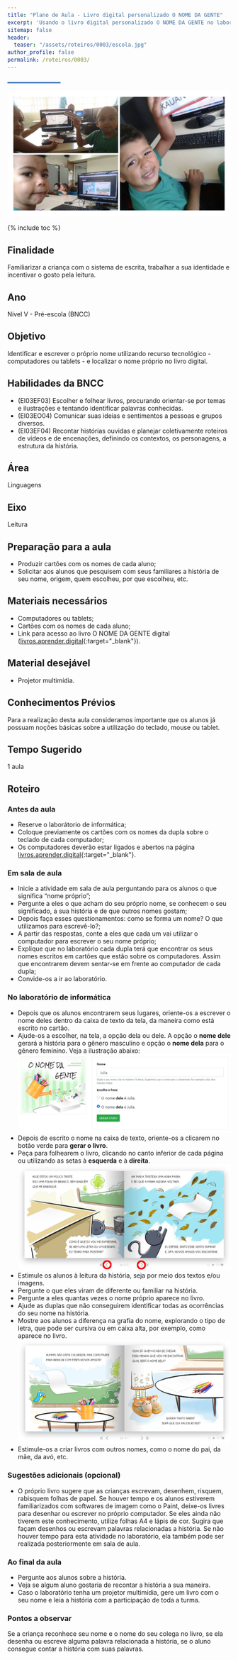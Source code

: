 ```yaml
---
title: "Plano de Aula - Livro digital personalizado O NOME DA GENTE"
excerpt: 'Usando o livro digital personalizado O NOME DA GENTE no laboratório de informática.'
sitemap: false
header: 
  teaser: "/assets/roteiros/0003/escola.jpg" 
author_profile: false
permalink: /roteiros/0003/
---
```

![Linha separadora](/assets/images/line.jpg)

![Dia Nacional do Livro Infantil](/assets/roteiros/0003/escola.jpg)

{% include toc %}

## Finalidade
Familiarizar a criança com o sistema de escrita, trabalhar a sua identidade e incentivar o gosto pela leitura. 

## Ano
Nível V - Pré-escola (BNCC)

## Objetivo
Identificar e escrever o próprio nome utilizando recurso tecnológico - computadores ou tablets -  e localizar o nome próprio no livro digital.

## Habilidades da BNCC
 * (EI03EF03) Escolher e folhear livros, procurando orientar-se por temas e ilustrações e tentando identificar palavras conhecidas.
 * (EI03EO04) Comunicar suas ideias e sentimentos a pessoas e grupos diversos. 
 * (EI03EF04) Recontar histórias ouvidas e planejar coletivamente roteiros de vídeos e de encenações, definindo os contextos, os personagens, a estrutura da história.

## Área
Linguagens

## Eixo
Leitura

## Preparação para a aula
 * Produzir cartões com os nomes de cada aluno;
 * Solicitar aos alunos que pesquisem com seus familiares a história de seu nome, origem, quem escolheu, por que escolheu, etc.

## Materiais necessários 
 * Computadores ou tablets;
 * Cartões com os nomes de cada aluno; 
 * Link para acesso ao livro O NOME DA GENTE digital ([livros.aprender.digital](https://livros.aprender.digital){:target="_blank"}).

## Material desejável
 * Projetor multimídia.

## Conhecimentos Prévios
Para a realização desta aula consideramos importante que os alunos já possuam noções básicas sobre a utilização do teclado, mouse ou tablet.

## Tempo Sugerido  
1 aula

## Roteiro

### Antes da aula
 * Reserve o laborátorio de informática;
 * Coloque previamente os cartões com os nomes da dupla sobre o teclado de cada computador; 
 * Os computadores deverão estar ligados e abertos na página [livros.aprender.digital](https://livros.aprender.digital){:target="_blank"}.

### Em sala de aula
 * Inicie a atividade em sala de aula perguntando para os alunos o que significa  “nome próprio”;
 * Pergunte a eles o que acham do seu próprio nome, se conhecem o seu significado, a sua história e de que outros nomes gostam;
 * Depois faça esses questionamentos: como se forma um nome? O que utilizamos para escrevê-lo?;
 * A partir das respostas, conte a eles que cada um vai utilizar o computador para escrever o seu nome próprio;
 * Explique que no laboratório cada dupla terá que encontrar os seus nomes escritos em cartões que estão sobre os computadores. Assim que encontrarem devem sentar-se em frente ao computador de cada dupla;
 * Convide-os a ir ao laboratório.

### No laboratório de informática
 * Depois que os alunos encontrarem seus lugares, oriente-os a escrever o nome deles dentro da caixa de texto da tela, da maneira como está escrito no cartão. 
 * Ajude-os a escolher, na tela, a opção dela ou dele. A opção o **nome dele** gerará a história para o gênero masculino e opção o **nome dela** para o gênero feminino. Veja a ilustração abaixo: ![Formulário livro O Nome da Tente](/assets/roteiros/0003/home_ondg.jpg)
 * Depois de escrito o nome na caixa de texto, oriente-os a clicarem no botão verde para **gerar o livro**. 
 * Peça para folhearem o livro, clicando no canto inferior de cada página ou utilizando as setas à **esquerda** e à **direita**. ![Indicação visual dos botões próximo e anterior](/assets/roteiros/0003/pag4e5.jpg)
 * Estimule os alunos à leitura da história, seja por meio dos textos e/ou imagens.
 * Pergunte o que eles viram de diferente ou familiar na história. 
 * Pergunte a eles quantas vezes o nome próprio aparece no livro.
 * Ajude as duplas que não conseguirem identificar todas as ocorrências do seu nome na história.
 * Mostre aos alunos a diferença na grafia do nome, explorando o tipo de letra, que pode ser cursiva ou em caixa alta, por exemplo, como aparece no livro.  ![Indicação da página que apresenta vários tipos de letras](/assets/roteiros/0003/varios_fontes.jpg)
* Estimule-os a criar livros com outros nomes, como o nome do pai, da mãe, da avó, etc. 

### Sugestões adicionais (opcional)
 * O próprio livro sugere que as crianças escrevam, desenhem, risquem, rabisquem folhas de papel. Se houver tempo e os alunos estiverem familiarizados com softwares de imagem como o Paint, deixe-os livres para desenhar ou escrever no próprio computador. Se eles ainda não tiverem este conhecimento, utilize folhas A4 e lápis de cor. Sugira que façam desenhos ou escrevam palavras relacionadas a história. Se não houver tempo para esta atividade no laboratório, ela também pode ser realizada posteriormente em sala de aula.

### Ao final da aula
 * Pergunte aos alunos sobre a história. 
 * Veja se algum aluno gostaria de recontar a história a sua maneira.
 * Caso o laboratório tenha um projetor multimídia, gere um livro com o seu nome e leia a história com a participação de toda a turma.

### Pontos a observar
Se a criança reconhece seu nome e o nome do seu colega no livro, se ela desenha ou escreve alguma palavra relacionada a história, se o aluno consegue contar a história com suas palavras. 


